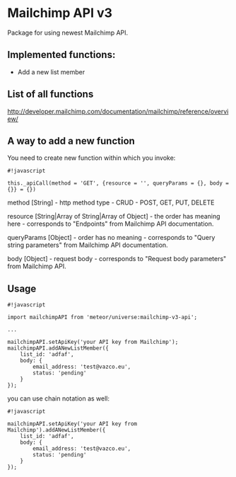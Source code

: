 # Mailchimp API v3

Package for using newest Mailchimp API.

## Implemented functions:

* Add a new list member

## List of all functions

http://developer.mailchimp.com/documentation/mailchimp/reference/overview/

## A way to add a new function

You need to create new function within which you invoke: 

```
#!javascript

this._apiCall(method = 'GET', {resource = '', queryParams = {}, body = {}} = {})

```

method [String] - http method type - CRUD - POST, GET, PUT, DELETE

resource [String|Array of String|Array of Object] - the order has meaning here - corresponds to "Endpoints" from Mailchimp API documentation.

queryParams [Object] - order has no meaning - corresponds to "Query string parameters" from Mailchimp API documentation.

body [Object] - request body - corresponds to "Request body parameters" from Mailchimp API.


## Usage


```
#!javascript

import mailchimpAPI from 'meteor/universe:mailchimp-v3-api';

...

mailchimpAPI.setApiKey('your API key from Mailchimp');
mailchimpAPI.addANewListMember({
    list_id: 'adfaf',
    body: {
        email_address: 'test@vazco.eu',
        status: 'pending'
    }
});
```

you can use chain notation as well:

```
#!javascript

mailchimpAPI.setApiKey('your API key from Mailchimp').addANewListMember({
    list_id: 'adfaf',
    body: {
        email_address: 'test@vazco.eu',
        status: 'pending'
    }
});
```